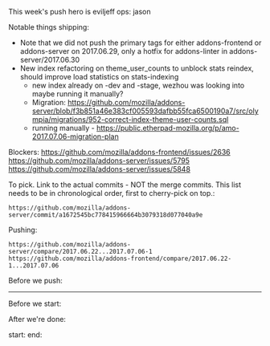 This week's push hero is eviljeff
ops: jason

Notable things shipping:

 * Note that we did not push the primary tags for either addons-frontend or addons-server on 2017.06.29, only a hotfix for addons-linter in addons-server/2017.06.30
 * New index refactoring on theme_user_counts to unblock stats reindex, should improve load statistics on stats-indexing
   * new index already on -dev and -stage, wezhou was looking into maybe running it manually?
   * Migration: https://github.com/mozilla/addons-server/blob/f3b851a46e383cf005593dafbb55fca6500190a7/src/olympia/migrations/952-correct-index-theme-user-counts.sql
   * running manually - https://public.etherpad-mozilla.org/p/amo-2017.07.06-migration-plan

Blockers:
    https://github.com/mozilla/addons-frontend/issues/2636
    https://github.com/mozilla/addons-server/issues/5795
    https://github.com/mozilla/addons-server/issues/5848


To pick.  Link to the actual commits - NOT the merge commits.  This list needs
to be in chronological order, first to cherry-pick on top.:

    https://github.com/mozilla/addons-server/commit/a1672545bc778415966664b3079318d077040a9e




Pushing:

    https://github.com/mozilla/addons-server/compare/2017.06.22...2017.07.06-1
    https://github.com/mozilla/addons-frontend/compare/2017.06.22-1...2017.07.06


Before we push:

-------------------------------------------------------------------------------
Before we start:


After we're done:


start:
end:
